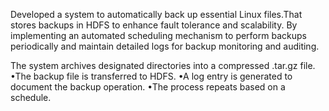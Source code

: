Developed a system to automatically back up essential Linux files.That
stores backups in HDFS to enhance fault tolerance and scalability. By
implementing an automated scheduling mechanism to perform backups
periodically and maintain detailed logs for backup monitoring and
auditing.

The system archives designated directories into a compressed .tar.gz file.
•The backup file is transferred to HDFS.
•A log entry is generated to document the backup operation.
•The process repeats based on a schedule.
